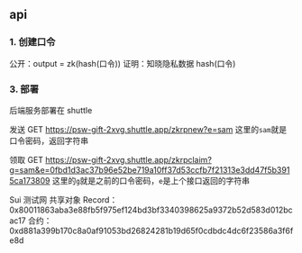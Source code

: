 ## api

### 1. 创建口令

公开：output = zk(hash(口令))
证明：知晓隐私数据 hash(口令)

### 3. 部署

后端服务部署在 shuttle

发送 GET https://psw-gift-2xvg.shuttle.app/zkrpnew?e=sam
这里的`sam`就是口令密码，返回字符串

领取 GET https://psw-gift-2xvg.shuttle.app/zkrpclaim?g=sam&e=0fbd1d3ac37b96e52be719a10ff37d53ccfb7f21313e3dd47f5b3915ca173809
这里的`g`就是之前的口令密码，`e`是上个接口返回的字符串

Sui 测试网
共享对象 Record：0x80011863aba3e88fb5f975ef124bd3bf3340398625a9372b52d583d012bcac17
合约：0xd881a399b170c8a0af91053bd26824281b19d65f0cdbdc4dc6f23586a3f6fe8d
